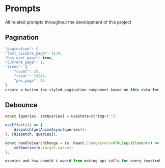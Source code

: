 # Prompts

All related prompts throughout the development of this project

## Pagination

```js
"pagination": {
"last_visible_page": 1170,
"has_next_page": true,
"current_page": 1,
"items": {
    "count": 25,
    "total": 29246,
    "per_page": 25
}
create a button ios styled pagination component based on this data for example 1 2 3 4 5 .... last number page here
```

## Debounce

```js
const [queries, setQueries] = useState<string>("");

useEffect(() => {
    dispatch(getAnimeAsync(queries));
}, [dispatch, queries]);

const handleSearchChange = (e: React.ChangeEvent<HTMLInputElement>) => {
    setQueries(e.target.value);
};

examine and how should i avoid from making api calls for every keystroke entered by user, the api calls should be running when there are no keystrokes in 250ms duration
```


